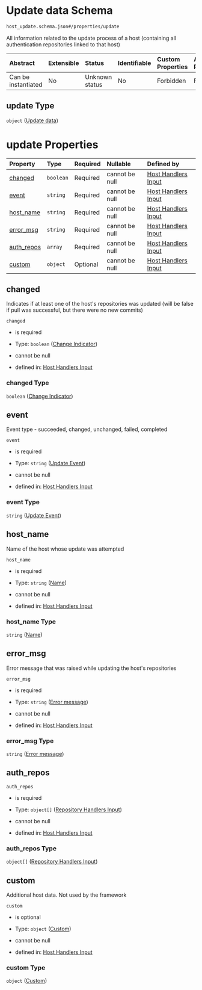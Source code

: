 # Update data Schema

```txt
host_update.schema.json#/properties/update
```

All information related to the update process of a host (containing all authentication repositories linked to that host)

| Abstract            | Extensible | Status         | Identifiable | Custom Properties | Additional Properties | Access Restrictions | Defined In                                                                           |
| :------------------ | :--------- | :------------- | :----------- | :---------------- | :-------------------- | :------------------ | :----------------------------------------------------------------------------------- |
| Can be instantiated | No         | Unknown status | No           | Forbidden         | Forbidden             | none                | [host-update.schema.json*](docs/host-update.schema.json "open original schema") |

## update Type

`object` ([Update data](host-update-properties-update-data.md))

# update Properties

| Property                  | Type      | Required | Nullable       | Defined by                                                                                                                                                             |
| :------------------------ | :-------- | :------- | :------------- | :--------------------------------------------------------------------------------------------------------------------------------------------------------------------- |
| [changed](#changed)       | `boolean` | Required | cannot be null | [Host Handlers Input](host-update-properties-update-data-properties-change-indicator.md "host_update.schema.json#/properties/update/properties/changed")               |
| [event](#event)           | `string`  | Required | cannot be null | [Host Handlers Input](host-update-properties-update-data-properties-update-event.md "host_update.schema.json#/properties/update/properties/event")                     |
| [host_name](#host_name)   | `string`  | Required | cannot be null | [Host Handlers Input](host-update-properties-update-data-properties-name.md "host_update.schema.json#/properties/update/properties/host_name")                         |
| [error_msg](#error_msg)   | `string`  | Required | cannot be null | [Host Handlers Input](host-update-properties-update-data-properties-error-message.md "host_update.schema.json#/properties/update/properties/error_msg")                |
| [auth_repos](#auth_repos) | `array`   | Required | cannot be null | [Host Handlers Input](host-update-properties-update-data-properties-authentication-repositories.md "host_update.schema.json#/properties/update/properties/auth_repos") |
| [custom](#custom)         | `object`  | Optional | cannot be null | [Host Handlers Input](host-update-properties-update-data-properties-custom.md "host_update.schema.json#/properties/update/properties/custom")                          |

## changed

Indicates if at least one of the host's repositories was updated (will be false if pull was successful, but there were no new commits)

`changed`

*   is required

*   Type: `boolean` ([Change Indicator](host-update-properties-update-data-properties-change-indicator.md))

*   cannot be null

*   defined in: [Host Handlers Input](host-update-properties-update-data-properties-change-indicator.md "host_update.schema.json#/properties/update/properties/changed")

### changed Type

`boolean` ([Change Indicator](host-update-properties-update-data-properties-change-indicator.md))

## event

Event type - succeeded, changed, unchanged, failed, completed

`event`

*   is required

*   Type: `string` ([Update Event](host-update-properties-update-data-properties-update-event.md))

*   cannot be null

*   defined in: [Host Handlers Input](host-update-properties-update-data-properties-update-event.md "host_update.schema.json#/properties/update/properties/event")

### event Type

`string` ([Update Event](host-update-properties-update-data-properties-update-event.md))

## host_name

Name of the host whose update was attempted

`host_name`

*   is required

*   Type: `string` ([Name](host-update-properties-update-data-properties-name.md))

*   cannot be null

*   defined in: [Host Handlers Input](host-update-properties-update-data-properties-name.md "host_update.schema.json#/properties/update/properties/host_name")

### host_name Type

`string` ([Name](host-update-properties-update-data-properties-name.md))

## error_msg

Error message that was raised while updating the host's repositories

`error_msg`

*   is required

*   Type: `string` ([Error message](host-update-properties-update-data-properties-error-message.md))

*   cannot be null

*   defined in: [Host Handlers Input](host-update-properties-update-data-properties-error-message.md "host_update.schema.json#/properties/update/properties/error_msg")

### error_msg Type

`string` ([Error message](host-update-properties-update-data-properties-error-message.md))

## auth_repos



`auth_repos`

*   is required

*   Type: `object[]` ([Repository Handlers Input](host-update-properties-update-data-properties-authentication-repositories-repository-handlers-input.md))

*   cannot be null

*   defined in: [Host Handlers Input](host-update-properties-update-data-properties-authentication-repositories.md "host_update.schema.json#/properties/update/properties/auth_repos")

### auth_repos Type

`object[]` ([Repository Handlers Input](host-update-properties-update-data-properties-authentication-repositories-repository-handlers-input.md))

## custom

Additional host data. Not used by the framework

`custom`

*   is optional

*   Type: `object` ([Custom](host-update-properties-update-data-properties-custom.md))

*   cannot be null

*   defined in: [Host Handlers Input](host-update-properties-update-data-properties-custom.md "host_update.schema.json#/properties/update/properties/custom")

### custom Type

`object` ([Custom](host-update-properties-update-data-properties-custom.md))
